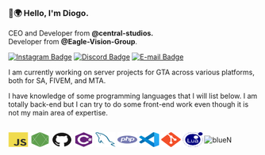### 👋🌍 Hello, I'm Diogo.

CEO and Developer from **@central-studios.**<br>
Developer from **@Eagle-Vision-Group**.

[![Instagram Badge](https://img.shields.io/badge/-@igdiogo-00875f?style=flat-square&labelColor=00875f&logo=instagram&logoColor=white&link=https://instagram.com/igdiogo)](https://instagram.com/igdiogo) 
[![Discord Badge](https://img.shields.io/badge/-.blueN-00875f?style=flat-square&labelColor=00875f&logo=discord&logoColor=white&link=https://discord.com/users/871095722844495893)](https://discord.com/users/871095722844495893) 
[![E-mail Badge](https://img.shields.io/badge/-diogodev@icloud.com-00875f?style=flat-square&labelColor=00875f&logo=gmail&logoColor=white&link=mailto:diogodev@icloud.com)](mailto:diogodev@icloud.com) 

I am currently working on server projects for GTA across various platforms, both for SA, FIVEM, and MTA.

I have knowledge of some programming languages that I will list below. I am totally back-end but I can try to do some front-end work even though it is not my main area of expertise.

<div style="display: inline_block"><br>
  <img align="center" alt="blueN" height="30" width="40" src="https://raw.githubusercontent.com/devicons/devicon/master/icons/javascript/javascript-original.svg">
  <img align="center" alt="blueN" height="30" width="40" src="https://raw.githubusercontent.com/devicons/devicon/master/icons/nodejs/nodejs-plain.svg">
  <img align="center" alt="blueN" height="30" width="40" src="https://raw.githubusercontent.com/devicons/devicon/master/icons/github/github-original.svg">
  <img align="center" alt="blueN" height="30" width="40" src="https://raw.githubusercontent.com/devicons/devicon/master/icons/csharp/csharp-plain.svg">
  <img align="center" alt="blueN" height="30" width="40" src="https://github.com/devicons/devicon/blob/master/icons/mysql/mysql-original.svg">
  <img align="center" alt="blueN" height="30" width="40" src="https://github.com/devicons/devicon/blob/master/icons/php/php-plain.svg">
  <img align="center" alt="blueN" height="30" width="40" src="https://github.com/devicons/devicon/blob/master/icons/vscode/vscode-original.svg">
  <img align="center" alt="blueN" height="30" width="40" src="https://github.com/devicons/devicon/blob/master/icons/git/git-plain.svg">
  <img align="center" alt="blueN" height="30" width="40" src="https://github.com/devicons/devicon/blob/master/icons/lua/lua-plain.svg">
  <img align="center" alt="blueN" height="30" width="40" src="https://i.imgur.com/VJLHjfM.png">
</div>
